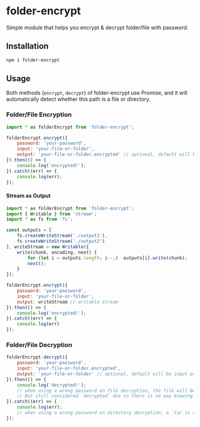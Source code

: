 # folder-encrypt
 Simple module that helps you encrypt & decrypt folder/file with password.

## Installation
```sh
npm i folder-encrypt
```

## Usage
Both methods (```encrypt```, ```decrypt```) of folder-encrypt use Promise, and it will automatically detect whether this path is a file or directory.

### Folder/File Encryption
```js
import * as folderEncrypt from 'folder-encrypt';

folderEncrypt.encrypt({
    password: 'your-password',
    input: 'your-file-or-folder',
    output: 'your-file-or-folder.encrypted' // optional, default will be input path with extension `encrypted`
}).then(() => {
    console.log('encrypted!');
}).catch((err) => {
    console.log(err);
});
```

#### Stream as Output
```js
import * as folderEncrypt from 'folder-encrypt';
import { Writable } from 'stream';
import * as fs from 'fs';

const outputs = [
    fs.createWriteStream('./output1'),
    fs.createWriteStream('./output2')
], writeStream = new Writable({
    write(chunk, encoding, next) {
        for (let i = outputs.length; i--;)  outputs[i].write(chunk);
        next();
    }
});

folderEncrypt.encrypt({
    password: 'your-password',
    input: 'your-file-or-folder',
    output: writeStream // writable stream
}).then(() => {
    console.log('encrypted!');
}).catch((err) => {
    console.log(err)
});
```
### Folder/File Decryption
```js
folderEncrypt.decrypt({
    password: 'your-password',
    input: 'your-file-or-folder.encrypted',
    output: 'your-file-or-folder' // optional, default will be input path without extension
}).then(() => {
    console.log('decrypted!');
    // when using a wrong password on file decryption, the file will be decrypted to a bunch of garbled text. 
    // But still considered `decrypted` due to there is no way knowing the original content.
}).catch((err) => {
    console.log(err); 
    // when using a wrong password on directory decryption, a `tar is corrupted` error will occured.
});
```